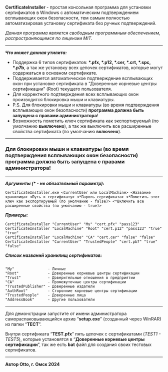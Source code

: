 **CertificateInstaller** - простая консольная программа для установки сертификатов в Windows с автоматическим подтверждением всплывающих окон безопасности, тем самым полностью автоматизировав установку сертификата без ручных подтверждений.

_Данная программа является свободным программным обеспечением, распространяющимся по лицензии MIT._

---

_**Что может данная утилита:**_

*   Поддержка 6 типов сертификатов: **\*.pfx, \*.p12, \*.cer, \*.crt, \*.spc, \*.p7b**, а так же установку всех цепочек сертификатов, которые могут содержаться в основном сертификате.
*   Поддерживается автоматическое подтверждение всплывающих окон при установке сертификата в “Доверенные корневые центры сертификации” (Root) текущего пользователя.
*   Для корректного подтверждения всех всплывающих окон производится блокировка мыши и клавиатуры.
*   P.S. Для блокировки мыши и клавиатуры (во время подтверждения всплывающих окон безопасности) **программа должна быть запущена с правами администратора**!
*   Возможность пометить ключ сертификата как экспортируемый (по умолчанию **выключено**), а так же выключить все расширенные свойства сертификата (по умолчанию **включено**).

---

### Для блокировки мыши и клавиатуры (во время подтверждения всплывающих окон безопасности) программа должна быть запущена с правами администратора!

---

_**Аргументы (\* - не обязательный параметр):**_

```plaintext
CertificateInstaller.exe <CurrentUser или LocalMachine> <Название хранилища> <Путь к сертификату> <*Пароль сертификата> <*Пометить этот ключ как экспортируемый (по умолчанию - false)> <*Включить все расширенные свойства (по умолчанию - true)>
```

_**Примеры:**_

```plaintext
CertificateInstaller "CurrentUser" "My" "cert.pfx" "pass123"
CertificateInstaller "LocalMachine" "Root" "cert.p12" "pass123" "true" "true"
CertificateInstaller "LocalMachine" "CA" "cert.cer" "false" "false"
CertificateInstaller "CurrentUser" "TrustedPeople" "cert.pb7" "true" "false"
```

_**Список названий хранилищ сертификатов:**_

```plaintext

"My"               - Личные
"Root"             - Доверенные корневые центры сертификации
"Trust"            - Доверительные отношения в предприятии
"CA"               - Промежуточные центры сертификации
"TrustedPublisher" - Доверенные издатели
"AuthRoot"         - Сторонние корневые центры сертификации
"TrustedPeople"    - Доверенные лица
"AddressBook"      - Другие пользователи
```

---

Для демонстрации запустите от имени администратора самораспаковывающийся архив “**setup.exe**” (созданный через WinRAR) из папки “**ТЕСТ**”.

Внутри сертификата “**TEST.pfx**” пять цепочек с сертификатами (_TEST1 - TEST5_), которые установятся в “**Доверенные корневые центры сертификации**”, так же есть **bat** файл для создания своих тестовых сертификатов.

---

**Автор Otto, г. Омск 2024**
